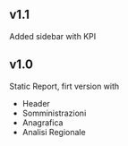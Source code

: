 ## v1.1
Added sidebar with KPI

## v1.0
Static Report, firt version with 
* Header
* Somministrazioni
* Anagrafica
* Analisi Regionale
